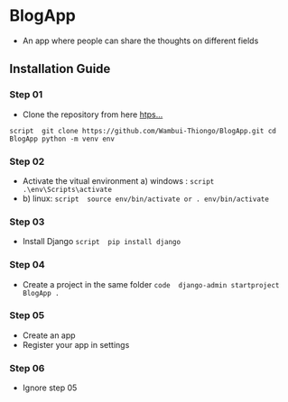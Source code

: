 # BlogApp
- An app where people can share the thoughts on different fields

## Installation Guide
### Step 01
- Clone the repository from here [htps...](https://github.com/Wambui-Thiongo/BlogApp.git)

`script 
git clone https://github.com/Wambui-Thiongo/BlogApp.git
cd BlogApp
python -m venv env
` 
### Step 02
- Activate the vitual environment
a) windows : 
`script 
.\env\Scripts\activate 
`
- b) linux: 
`script 
source env/bin/activate
or
. env/bin/activate
`
### Step 03
- Install Django
`script 
pip install django
`
### Step 04
- Create a project in the same folder
`code 
django-admin startproject BlogApp .
`

### Step 05
- Create an app
- Register your app in settings

### Step 06
- Ignore step 05

